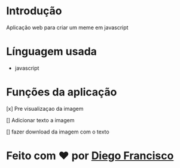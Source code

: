 # Introdução
Aplicação web para criar um meme em javascript

# Línguagem usada 

- javascript

# Funções da aplicação

[x] Pre visualizaçao da imagem 

[] Adicionar texto a imagem

[] fazer download da imagem com o texto


# Feito com ❤️ por [Diego Francisco](https://github.com/Diego4x)